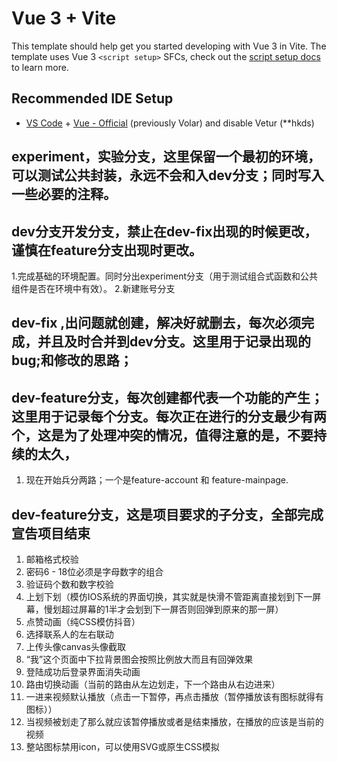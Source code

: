# Vue 3 + Vite

This template should help get you started developing with Vue 3 in Vite. The template uses Vue 3 `<script setup>` SFCs, check out the [script setup docs](https://v3.vuejs.org/api/sfc-script-setup.html#sfc-script-setup) to learn more.

## Recommended IDE Setup

- [VS Code](https://code.visualstudio.com/) + [Vue - Official](https://marketplace.visualstudio.com/items?itemName=Vue.volar) (previously Volar) and disable Vetur
(**hkds)

## experiment，实验分支，这里保留一个最初的环境，可以测试公共封装，永远不会和入dev分支；同时写入一些必要的注释。

## dev分支开发分支，禁止在dev-fix出现的时候更改，谨慎在feature分支出现时更改。
1.完成基础的环境配置。同时分出experiment分支（用于测试组合式函数和公共组件是否在环境中有效）。
2.新建账号分支

## dev-fix ,出问题就创建，解决好就删去，每次必须完成，并且及时合并到dev分支。这里用于记录出现的bug;和修改的思路；



## dev-feature分支，每次创建都代表一个功能的产生；这里用于记录每个分支。每次正在进行的分支最少有两个，这是为了处理冲突的情况，值得注意的是，不要持续的太久，
1. 现在开始兵分两路；一个是feature-account 和 feature-mainpage.



## dev-feature分支，这是项目要求的子分支，全部完成宣告项目结束
1. 邮箱格式校验
2. 密码6 - 18位必须是字母数字的组合
3. 验证码个数和数字校验
4. 上划下划（模仿IOS系统的界面切换，其实就是快滑不管距离直接划到下一屏幕，慢划超过屏幕的1半才会划到下一屏否则回弹到原来的那一屏）
5. 点赞动画（纯CSS模仿抖音）
6. 选择联系人的左右联动
7. 上传头像canvas头像截取
8. “我”这个页面中下拉背景图会按照比例放大而且有回弹效果
9. 登陆成功后登录界面消失动画
10. 路由切换动画（当前的路由从左边划走，下一个路由从右边进来）
11. 一进来视频默认播放（点击一下暂停，再点击播放（暂停播放该有图标就得有图标））
12. 当视频被划走了那么就应该暂停播放或者是结束播放，在播放的应该是当前的视频
13. 整站图标禁用icon，可以使用SVG或原生CSS模拟